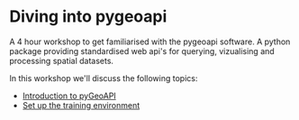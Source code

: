 # Diving into pygeoapi

A 4 hour workshop to get familiarised with the pygeoapi software. A python package providing standardised web api's for querying, vizualising and processing spatial datasets.

In this workshop we'll discuss the following topics:

- [Introduction to pyGeoAPI](intro/index.md)
- [Set up the training environment](setup/index.md)


